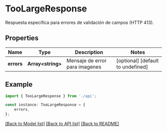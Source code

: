 # TooLargeResponse

Respuesta específica para errores de validación de campos (HTTP 413).

## Properties

Name | Type | Description | Notes
------------ | ------------- | ------------- | -------------
**errors** | **Array&lt;string&gt;** | Mensaje de error para imagenes | [optional] [default to undefined]

## Example

```typescript
import { TooLargeResponse } from './api';

const instance: TooLargeResponse = {
    errors,
};
```

[[Back to Model list]](../README.md#documentation-for-models) [[Back to API list]](../README.md#documentation-for-api-endpoints) [[Back to README]](../README.md)
